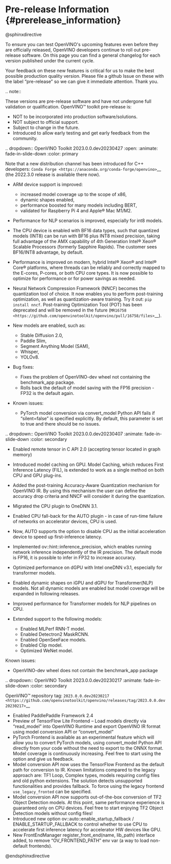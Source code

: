 # Pre-release Information {#prerelease_information}

@sphinxdirective

To ensure you can test OpenVINO's upcoming features even before they are officially released, 
OpenVINO developers continue to roll out pre-release software. On this page you can find
a general changelog for each version published under the current cycle.

Your feedback on these new features is critical for us to make the best possible production quality version.
Please file a github Issue on these with the label “pre-release” so we can give it immediate attention. Thank you.

.. note:: 

   These versions are pre-release software and have not undergone full validation or qualification. OpenVINO™ toolkit pre-release is:

   * NOT to be incorporated into production software/solutions.
   * NOT subject to official support.
   * Subject to change in the future.
   * Introduced to allow early testing and get early feedback from the community.
 

.. dropdown:: OpenVINO Toolkit 2023.0.0.dev20230427
   :open:
   :animate: fade-in-slide-down
   :color: primary

   Note that a new distribution channel has been introduced for C++ developers: `Conda Forge <https://anaconda.org/conda-forge/openvino>`__ 
   (the 2022.3.0 release is available there now).

   * ARM device support is improved:

     * increased model coverage up to the scope of x86, 
     * dynamic shapes enabled, 
     * performance boosted for many models including BERT,
     * validated for Raspberry Pi 4 and Apple® Mac M1/M2.

   * Performance for NLP scenarios is improved, especially for int8 models.
   * The CPU device is enabled with BF16 data types, such that quantized models (INT8) can be run with BF16 plus INT8 mixed 
     precision, taking full advantage of the AMX capability of 4th Generation Intel® Xeon® Scalable Processors
     (formerly Sapphire Rapids). The customer sees BF16/INT8 advantage, by default.
   * Performance is improved on modern, hybrid Intel® Xeon® and Intel® Core® platforms, 
     where threads can be reliably and correctly mapped to the E-cores, P-cores, or both CPU core types. 
     It is now possible to optimize for performance or for power savings as needed.
   * Neural Network Compression Framework (NNCF) becomes the quantization tool of choice. It now enables you to perform
     post-training optimization, as well as quantization-aware training. Try it out: ``pip install nncf``. 
     Post-training Optimization Tool (POT) has been deprecated and will be removed in the future 
     (`MR16758 <https://github.com/openvinotoolkit/openvino/pull/16758/files>`__).
   * New models are enabled, such as:
   
     * Stable Diffusion 2.0, 
     * Paddle Slim, 
     * Segment Anything Model (SAM),
     * Whisper,
     * YOLOv8.  
 
   * Bug fixes:  
 
     * Fixes the problem of OpenVINO-dev wheel not containing the benchmark_app package.
     * Rolls back the default of model saving with the FP16 precision - FP32 is the default again.  
   
   * Known issues:   
  
     * PyTorch model conversion via convert_model Python API fails if “silent=false” is specified explicitly. 
       By default, this parameter is set to true and there should be no issues.


.. dropdown:: OpenVINO Toolkit 2023.0.0.dev20230407
   :animate: fade-in-slide-down
   :color: secondary

   * Enabled remote tensor in C API 2.0 (accepting tensor located in graph memory)
   * Introduced model caching on GPU. Model Caching, which reduces First Inference Latency (FIL), is 
     extended to work as a single method on both CPU and GPU plug-ins.
   * Added the post-training Accuracy-Aware Quantization mechanism for OpenVINO IR. By using this mechanism 
     the user can define the accuracy drop criteria and NNCF will consider it during the quantization.
   * Migrated the CPU plugin to OneDNN 3.1.
   * Enabled CPU fall-back for the AUTO plugin - in case of run-time failure of networks on accelerator devices, CPU is used.
   * Now, AUTO supports the option to disable CPU as the initial acceleration device to speed up first-inference latency.
   * Implemented ov::hint::inference_precision, which enables running network inference independently of the IR precision. 
     The default mode is FP16, it is possible to infer in FP32 to increase accuracy. 
   * Optimized performance on dGPU with Intel oneDNN v3.1, especially for transformer models.
   * Enabled dynamic shapes on iGPU and dGPU for Transformer(NLP) models. Not all dynamic models are enabled but model coverage will be expanded in following releases.
   * Improved performance for Transformer models for NLP pipelines on CPU. 
   * Extended support to the following models:

     * Enabled MLPerf RNN-T model.
     * Enabled Detectron2 MaskRCNN.
     * Enabled OpenSeeFace models.
     * Enabled Clip model.
     * Optimized WeNet model.


   Known issues:

   * OpenVINO-dev wheel does not contain the benchmark_app package



.. dropdown:: OpenVINO Toolkit 2023.0.0.dev20230217
   :animate: fade-in-slide-down
   :color: secondary

   OpenVINO™ repository tag: `2023.0.0.dev20230217 <https://github.com/openvinotoolkit/openvino/releases/tag/2023.0.0.dev20230217>`__

   * Enabled PaddlePaddle Framework 2.4
   * Preview of TensorFlow Lite Frontend – Load models directly via “read_model” into OpenVINO Runtime and export OpenVINO IR format using model conversion API or “convert_model”
   * PyTorch Frontend is available as an experimental feature which will allow you to convert PyTorch models, using convert_model Python API directly from your code without the need to export to the ONNX format. Model coverage is continuously increasing. Feel free to start using the option and give us feedback.
   * Model conversion API now uses the TensorFlow Frontend as the default path for conversion to IR. Known limitations compared to the legacy approach are: TF1 Loop, Complex types, models requiring config files and old python extensions. The solution detects unsupported functionalities and provides fallback. To force using the legacy frontend ``use_legacy_fronted`` can be specified.
   * Model conversion API now supports out-of-the-box conversion of TF2 Object Detection models. At this point, same performance experience is guaranteed only on CPU devices. Feel free to start enjoying TF2 Object Detection models without config files!
   * Introduced new option ov::auto::enable_startup_fallback / ENABLE_STARTUP_FALLBACK to control whether to use CPU to accelerate first inference latency for accelerator HW devices like GPU.
   * New FrontEndManager register_front_end(name, lib_path) interface added, to remove “OV_FRONTEND_PATH” env var (a way to load non-default frontends).


@endsphinxdirective
